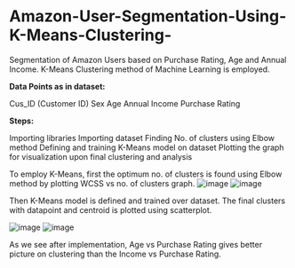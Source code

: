 # Amazon-User-Segmentation-Using-K-Means-Clustering-
Segmentation of Amazon Users based on Purchase Rating, Age and Annual Income. K-Means Clustering method of Machine Learning is employed.

**Data Points as in dataset:**

Cus_ID (Customer ID)
Sex
Age
Annual Income
Purchase Rating

**Steps:**

Importing libraries
Importing dataset
Finding No. of clusters using Elbow method
Defining and training K-Means model on dataset
Plotting the graph for visualization upon final clustering and analysis

To employ K-Means, first the optimum no. of clusters is found using Elbow method by plotting WCSS vs no. of clusters graph.
![image](https://github.com/user-attachments/assets/8cb550f8-8f2a-49f6-8e82-0f3ede3d684c)
![image](https://github.com/user-attachments/assets/93c4842c-117a-44aa-bfc0-3f8b56425565)

Then K-Means model is defined and trained over dataset. The final clusters with datapoint and centroid is plotted using scatterplot.

![image](https://github.com/user-attachments/assets/65d90a66-2153-46c0-8e08-f658bea340de)
![image](https://github.com/user-attachments/assets/b9b275de-aa9d-4f52-b484-f9f22a9bdc79)

As we see after implementation, Age vs Purchase Rating gives better picture on clustering than the Income vs Purchase Rating.


